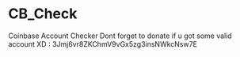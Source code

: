 # CB_Check

Coinbase Account Checker
Dont forget to donate if u got some valid account XD : 3Jmj6vr8ZKChmV9vGx5zg3insNWkcNsw7E
